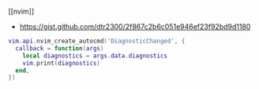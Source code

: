[[nvim]]

- https://gist.github.com/dtr2300/2f867c2b6c051e946ef23f92bd9d1180

```lua
vim.api.nvim_create_autocmd('DiagnosticChanged', {
  callback = function(args)
    local diagnostics = args.data.diagnostics
    vim.print(diagnostics)
  end,
})
```
